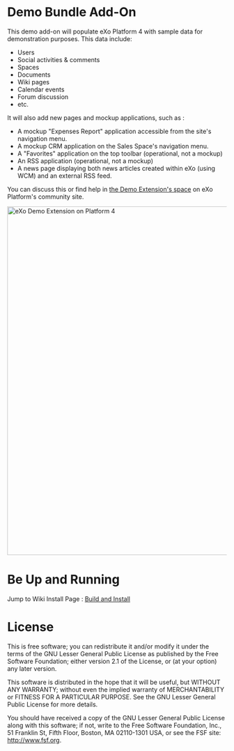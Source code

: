 Demo Bundle Add-On
==================

This demo add-on will populate eXo Platform 4 with sample data for demonstration purposes. This data include:
- Users
- Social activities & comments
- Spaces
- Documents
- Wiki pages
- Calendar events
- Forum discussion
- etc.

It will also add new pages and mockup applications, such as :
- A mockup "Expenses Report" application accessible from the site's navigation menu.
- A mockup CRM application on the Sales Space's navigation menu.
- A "Favorites" application on the top toolbar (operational, not a mockup)
- An RSS application (operational, not a mockup)
- A news page displaying both news articles created within eXo (using WCM) and an external RSS feed.


You can discuss this or find help in [the Demo Extension's space](http://community.exoplatform.com/portal/g/:spaces:demo_extension/demo_extension) on eXo Platform's community site.

<img src="https://raw.github.com/exo-addons/demo-extension/master/data/screenshots/demo-home.png" alt="eXo Demo Extension on Platform 4" width="800">

Be Up and Running
=================

Jump to Wiki Install Page : [Build and Install](https://github.com/exo-addons/demo-extension/wiki/Build-and-Install)

License
========

This is free software; you can redistribute it and/or modify it
under the terms of the GNU Lesser General Public License as
published by the Free Software Foundation; either version 2.1 of
the License, or (at your option) any later version.

This software is distributed in the hope that it will be useful,
but WITHOUT ANY WARRANTY; without even the implied warranty of
MERCHANTABILITY or FITNESS FOR A PARTICULAR PURPOSE. See the GNU
Lesser General Public License for more details.

You should have received a copy of the GNU Lesser General Public
License along with this software; if not, write to the Free
Software Foundation, Inc., 51 Franklin St, Fifth Floor, Boston, MA
02110-1301 USA, or see the FSF site: http://www.fsf.org.

